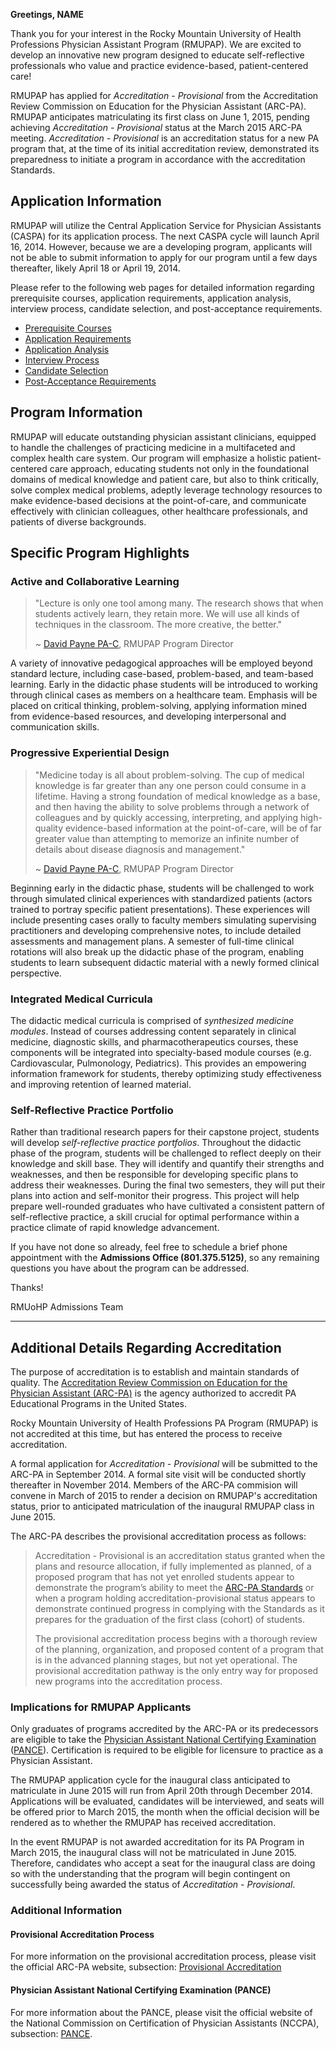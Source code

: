 **Greetings, NAME**

Thank you for your interest in the Rocky Mountain University of Health Professions Physician Assistant Program (RMUPAP). We are excited to develop an innovative new program designed to educate self-reflective professionals who value and practice evidence-based, patient-centered care!

RMUPAP has applied for _Accreditation - Provisional_ from the Accreditation Review Commission on Education for the Physician Assistant (ARC-PA). RMUPAP anticipates matriculating its first class on June 1, 2015, pending achieving _Accreditation - Provisional_ status at the March 2015 ARC-PA meeting. _Accreditation - Provisional_ is an accreditation status for a new PA program that, at the time of its initial accreditation review, demonstrated its preparedness to initiate a program in accordance with the accreditation Standards.

## Application Information

RMUPAP will utilize the Central Application Service for Physician Assistants (CASPA) for its application process. The next CASPA cycle will launch April 16, 2014. However, because we are a developing program, applicants will not be able to submit information to apply for our program until a few days thereafter, likely April 18 or April 19, 2014. 

Please refer to the following web pages for detailed information regarding prerequisite courses, application requirements, application analysis, interview process, candidate selection, and post-acceptance requirements.

- [Prerequisite Courses]()
- [Application Requirements]()
- [Application Analysis]()
- [Interview Process]()
- [Candidate Selection]()
- [Post-Acceptance Requirements]()

## Program Information

RMUPAP will educate outstanding physician assistant clinicians, equipped to handle the challenges of practicing medicine in a multifaceted and complex health care system. Our program will emphasize a holistic patient-centered care approach, educating students not only in the foundational domains of medical knowledge and patient care, but also to think critically, solve complex medical problems, adeptly leverage technology resources to make evidence-based decisions at the point-of-care, and communicate effectively with clinician colleagues, other healthcare professionals, and patients of diverse backgrounds. 

## Specific Program Highlights

### Active and Collaborative Learning  

>"Lecture is only one tool among many. The research shows that when students actively learn, they retain more. We will use all kinds of techniques in the classroom. The more creative, the better."
>
>~ [David Payne PA-C][dP], RMUPAP Program Director

A variety of innovative pedagogical approaches will be employed beyond standard lecture, including case-based, problem-based, and team-based learning. Early in the didactic phase students will be introduced to working through clinical cases as members on a healthcare team. Emphasis will be placed on critical thinking, problem-solving, applying information mined from evidence-based resources, and developing interpersonal and communication skills. 

### Progressive Experiential Design  

>"Medicine today is all about problem-solving. The cup of medical knowledge is far greater than any one person could consume in a lifetime. Having a strong foundation of medical knowledge as a base, and then having the ability to solve problems through a network of colleagues and by quickly accessing, interpreting, and applying high-quality evidence-based information at the point-of-care, will be of far greater value than attempting to memorize an infinite number of details about disease diagnosis and management."
>
>~ [David Payne PA-C][dP], RMUPAP Program Director

Beginning early in the didactic phase, students will be challenged to work through simulated clinical experiences with standardized patients (actors trained to portray specific patient presentations). These experiences will include presenting cases orally to faculty members simulating supervising practitioners and developing comprehensive notes, to include detailed assessments and management plans. A semester of full-time clinical rotations will also break up the didactic phase of the program, enabling students to learn subsequent didactic material with a newly formed clinical perspective.

### Integrated Medical Curricula

The didactic medical curricula is comprised of _synthesized medicine modules_. Instead of courses addressing content separately in clinical medicine, diagnostic skills, and pharmacotherapeutics courses, these components will be integrated into specialty-based module courses (e.g. Cardiovascular, Pulmonology, Pediatrics). This provides an empowering information framework for students, thereby optimizing study effectiveness and improving retention of learned material.

### Self-Reflective Practice Portfolio

Rather than traditional research papers for their capstone project, students will develop _self-reflective practice portfolios_. Throughout the didactic phase of the program, students will be challenged to reflect deeply on their knowledge and skill base. They will identify and quantify their strengths and weaknesses, and then be responsible for developing specific plans to address their weaknesses. During the final two semesters, they will put their plans into action and self-monitor their progress. This project will help prepare well-rounded graduates who have cultivated a consistent pattern of self-reflective practice, a skill crucial for optimal performance within a practice climate of rapid knowledge advancement.

If you have not done so already, feel free to schedule a brief phone appointment with the **Admissions Office (801.375.5125)**, so any remaining questions you have about the program can be addressed.

Thanks!

RMUoHP Admissions Team


---

## Additional Details Regarding Accreditation

The purpose of accreditation is to establish and maintain standards of quality. The [Accreditation Review Commission on Education for the Physician Assistant (ARC-PA)][arc] is the agency authorized to accredit PA Educational Programs in the United States.

Rocky Mountain University of Health Professions PA Program (RMUPAP) is not accredited at this time, but has entered the process to receive accreditation.

A formal application for _Accreditation - Provisional_ will be submitted to the ARC-PA in September 2014. A formal site visit will be conducted shortly thereafter in November 2014. Members of the ARC-PA commision will convene in March of 2015 to render a decision on RMUPAP's accreditation status, prior to anticipated matriculation of the inaugural RMUPAP class in June 2015.

The ARC-PA describes the provisional accreditation process as follows:

> Accreditation - Provisional is an accreditation status granted when the plans and resource allocation, if fully implemented as planned, of a proposed program that has not yet enrolled students appear to demonstrate the program’s ability to meet the [ARC-PA Standards][standards] or when a program holding accreditation-provisional status appears to demonstrate continued progress in complying with the Standards as it prepares for the graduation of the first class (cohort) of students.
> 
> The provisional accreditation process begins with a thorough review of the planning, organization, and proposed content of a program that is in the advanced planning stages, but not yet operational. The provisional accreditation pathway is the only entry way for proposed new programs into the accreditation process.

### Implications for RMUPAP Applicants

Only graduates of programs accredited by the ARC-PA or its predecessors are eligible to take the [Physician Assistant National Certifying Examination][pance] ([PANCE][pance]). Certification is required to be eligible for licensure to practice as a Physician Assistant.

The RMUPAP application cycle for the inaugural class anticipated to matriculate in June 2015 will run from April 20th through December 2014. Applications will be evaluated, candidates will be interviewed, and seats will be offered prior to March 2015, the month when the official decision will be rendered as to whether the RMUPAP has received accreditation.

In the event RMUPAP is not awarded accreditation for its PA Program in March 2015, the inaugural class will not be matriculated in June 2015. Therefore, candidates who accept a seat for the inaugural class are doing so with the understanding that the program will begin contingent on successfully being awarded the status of _Accreditation - Provisional_.

### Additional Information

#### Provisional Accreditation Process

For more information on the provisional accreditation process, please visit the official ARC-PA website, subsection: [Provisional Accreditation][arc-provisional] 

#### Physician Assistant National Certifying Examination (PANCE) 

For more information about the PANCE, please visit the official website of the National Commission on Certification of Physician Assistants (NCCPA), subsection: [PANCE][pance].

[arc]: http://www.arc-pa.org
[pance]: https://www.nccpa.net/pance
[standards]: http://www.arc-pa.org/acc_standards/
[arc-provisional]: http://www.arc-pa.org/provisional_acc/information.html
[dP]: http://bit.ly/dP-CV
